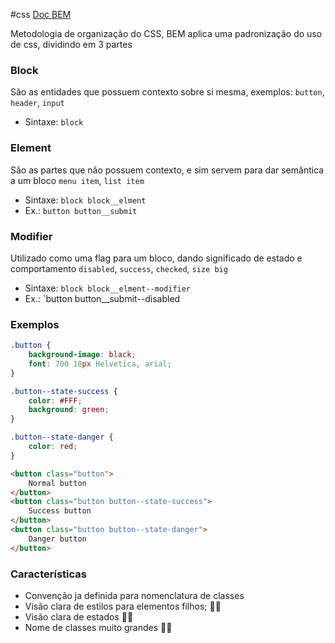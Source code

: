 #css [Doc BEM](http://getbem.com/introduction)

Metodologia de organização do CSS, BEM aplica uma padronização do uso de css, dividindo em 3 partes 
### Block
São as entidades que possuem contexto sobre si mesma, exemplos:
`button`, `header`,  `input`
* Sintaxe: `block`

### Element
São as partes que não possuem contexto, e sim servem para dar semântica a um bloco
`menu item`, `list item`
* Sintaxe: `block block__elment`
* Ex.: `button button__submit`

### Modifier
Utilizado como uma flag para um bloco, dando significado de estado e comportamento
`disabled`, `success`, `checked`, `size big` 
* Sintaxe: `block block__elment--modifier`
* Ex.: `button button__submit--disabled

### Exemplos

```css
.button {
	background-image: black;
	font: 700 18px Helvetica, arial;
}

.button--state-success {
	color: #FFF;
	background: green;
}

.button--state-danger {
	color: red;
}
```

```HTML
<button class="button">
	Normal button
</button>
<button class="button button--state-success">
	Success button
</button>
<button class="button button--state-danger">
	Danger button
</button>
```

### Características
* Convenção ja definida para nomenclatura de classes
* Visão clara de estilos para elementos filhos; 👍🏻
* Visão clara de estados 👍🏻
* Nome de classes muito grandes 👎🏻 